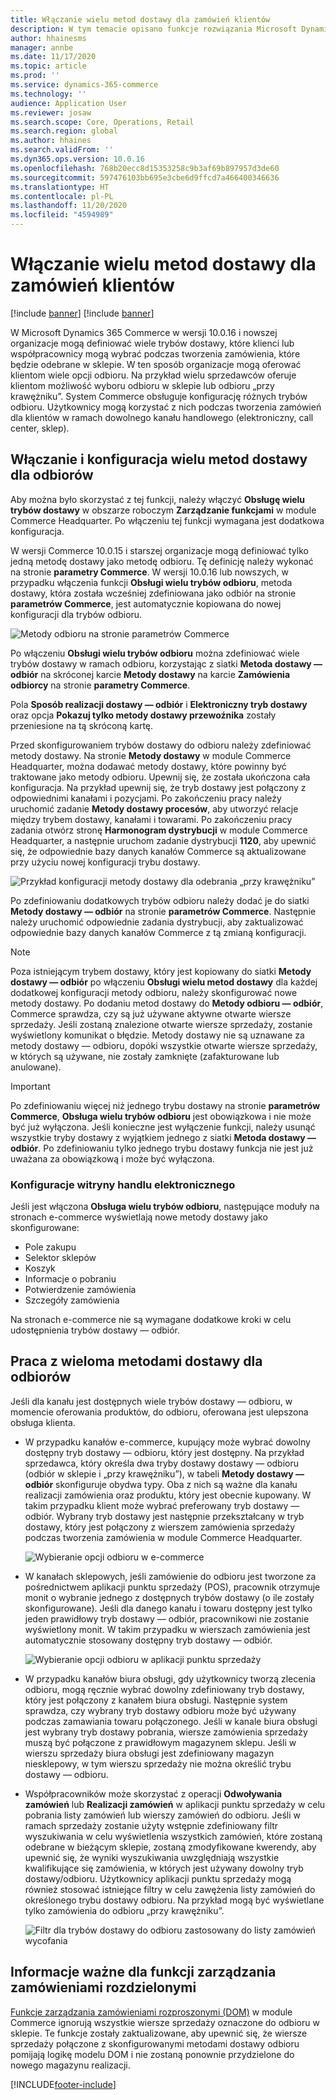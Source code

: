 ```yaml
---
title: Włączanie wielu metod dostawy dla zamówień klientów
description: W tym temacie opisano funkcje rozwiązania Microsoft Dynamics 365 Commerce, które umożliwiają tworzenie zamówień odbiorcy do odebrania w sklepie.
author: hhainesms
manager: annbe
ms.date: 11/17/2020
ms.topic: article
ms.prod: ''
ms.service: dynamics-365-commerce
ms.technology: ''
audience: Application User
ms.reviewer: josaw
ms.search.scope: Core, Operations, Retail
ms.search.region: global
ms.author: hhaines
ms.search.validFrom: ''
ms.dyn365.ops.version: 10.0.16
ms.openlocfilehash: 768b20ecc8d15353258c9b3af69b897957d3de60
ms.sourcegitcommit: 597476103bb695e3cbe6d9ffcd7a466400346636
ms.translationtype: HT
ms.contentlocale: pl-PL
ms.lasthandoff: 11/20/2020
ms.locfileid: "4594989"
---
```

# <a name="enable-multiple-pickup-delivery-modes-for-customer-orders"></a>Włączanie wielu metod dostawy dla zamówień klientów

[!include [banner](includes/banner.md)]
[!include [banner](includes/preview-banner.md)]

W Microsoft Dynamics 365 Commerce w wersji 10.0.16 i nowszej organizacje mogą definiować wiele trybów dostawy, które klienci lub współpracownicy mogą wybrać podczas tworzenia zamówienia, które będzie odebrane w sklepie. W ten sposób organizacje mogą oferować klientom wiele opcji odbioru. Na przykład wielu sprzedawców oferuje klientom możliwość wyboru odbioru w sklepie lub odbioru „przy krawężniku”. System Commerce obsługuje konfigurację różnych trybów odbioru. Użytkownicy mogą korzystać z nich podczas tworzenia zamówień dla klientów w ramach dowolnego kanału handlowego (elektroniczny, call center, sklep).

## <a name="enable-and-configure-pickup-delivery-modes"></a>Włączanie i konfiguracja wielu metod dostawy dla odbiorów

Aby można było skorzystać z tej funkcji, należy włączyć **Obsługę wielu trybów dostawy** w obszarze roboczym **Zarządzanie funkcjami** w module Commerce Headquarter. Po włączeniu tej funkcji wymagana jest dodatkowa konfiguracja.

W wersji Commerce 10.0.15 i starszej organizacje mogą definiować tylko jedną metodę dostawy jako metodę odbioru. Tę definicję należy wykonać na stronie **parametry Commerce**. W wersji 10.0.16 lub nowszych, w przypadku włączenia funkcji **Obsługi wielu trybów odbioru**, metoda dostawy, która została wcześniej zdefiniowana jako odbiór na stronie **parametrów Commerce**, jest automatycznie kopiowana do nowej konfiguracji dla trybów odbioru.

![Metody odbioru na stronie parametrów Commerce](media/multiplepickupparameter.png)

Po włączeniu **Obsługi wielu trybów odbioru** można zdefiniować wiele trybów dostawy w ramach odbioru, korzystając z siatki **Metoda dostawy — odbiór** na skróconej karcie **Metody dostawy** na karcie **Zamówienia odbiorcy** na stronie **parametry Commerce**.

Pola **Sposób realizacji dostawy — odbiór** i **Elektroniczny tryb dostawy** oraz opcja **Pokazuj tylko metody dostawy przewoźnika** zostały przeniesione na tą skróconą kartę.

Przed skonfigurowaniem trybów dostawy do odbioru należy zdefiniować metody dostawy. Na stronie **Metody dostawy** w module Commerce Headquarter, można dodawać metody dostawy, które powinny być traktowane jako metody odbioru. Upewnij się, że została ukończona cała konfiguracja. Na przykład upewnij się, że tryb dostawy jest połączony z odpowiednimi kanałami i pozycjami. Po zakończeniu pracy należy uruchomić zadanie **Metody dostawy procesów**, aby utworzyć relacje między trybem dostawy, kanałami i towarami. Po zakończeniu pracy zadania otwórz stronę **Harmonogram dystrybucji** w module Commerce Headquarter, a następnie uruchom zadanie dystrybucji **1120**, aby upewnić się, że odpowiednie bazy danych kanałów Commerce są aktualizowane przy użyciu nowej konfiguracji trybu dostawy.

![Przykład konfiguracji metody dostawy dla odebrania „przy krawężniku”](media/pickupmodes.png)

Po zdefiniowaniu dodatkowych trybów odbioru należy dodać je do siatki **Metody dostawy — odbiór** na stronie **parametrów Commerce**. Następnie należy uruchomić odpowiednie zadania dystrybucji, aby zaktualizować odpowiednie bazy danych kanałów Commerce z tą zmianą konfiguracji.

> [!NOTE]
> Poza istniejącym trybem dostawy, który jest kopiowany do siatki **Metody dostawy — odbiór** po włączeniu **Obsługi wielu metod dostawy** dla każdej dodatkowej konfiguracji metody odbioru, należy skonfigurować nowe metody dostawy. Po dodaniu metod dostawy do **Metody odbioru — odbiór**, Commerce sprawdza, czy są już używane aktywne otwarte wiersze sprzedaży. Jeśli zostaną znalezione otwarte wiersze sprzedaży, zostanie wyświetlony komunikat o błędzie. Metody dostawy nie są uznawane za metody dostawy — odbioru, dopóki wszystkie otwarte wiersze sprzedaży, w których są używane, nie zostały zamknięte (zafakturowane lub anulowane).

> [!IMPORTANT]
> Po zdefiniowaniu więcej niż jednego trybu dostawy na stronie **parametrów Commerce**, **Obsługa wielu trybów odbioru** jest obowiązkowa i nie może być już wyłączona. Jeśli konieczne jest wyłączenie funkcji, należy usunąć wszystkie tryby dostawy z wyjątkiem jednego z siatki **Metoda dostawy — odbiór**. Po zdefiniowaniu tylko jednego trybu dostawy funkcja nie jest już uważana za obowiązkową i może być wyłączona.

### <a name="e-commerce-site-configurations"></a>Konfiguracje witryny handlu elektronicznego

Jeśli jest włączona **Obsługa wielu trybów odbioru**, następujące moduły na stronach e-commerce wyświetlają nowe metody dostawy jako skonfigurowane:

- Pole zakupu
- Selektor sklepów
- Koszyk
- Informacje o pobraniu
- Potwierdzenie zamówienia
- Szczegóły zamówienia

Na stronach e-commerce nie są wymagane dodatkowe kroki w celu udostępnienia trybów dostawy — odbiór.

## <a name="work-with-multiple-pickup-delivery-modes"></a>Praca z wieloma metodami dostawy dla odbiorów

Jeśli dla kanału jest dostępnych wiele trybów dostawy — odbioru, w momencie oferowania produktów, do odbioru, oferowana jest ulepszona obsługa klienta. 

- W przypadku kanałów e-commerce, kupujący może wybrać dowolny dostępny tryb dostawy — odbioru, który jest dostępny. Na przykład sprzedawca, który określa dwa tryby dostawy dostawy — odbioru (odbiór w sklepie i „przy krawężniku”), w tabeli **Metody dostawy — odbiór** skonfiguruje obydwa typy. Oba z nich są ważne dla kanału realizacji zamówienia oraz produktu, który jest obecnie kupowany. W takim przypadku klient może wybrać preferowany tryb dostawy — odbiór. Wybrany tryb dostawy jest następnie przekształcany w tryb dostawy, który jest połączony z wierszem zamówienia sprzedaży podczas tworzenia zamówienia w module Commerce Headquarter.

    ![Wybieranie opcji odbioru w e-commerce](media/pickupecommerce.png)

- W kanałach sklepowych, jeśli zamówienie do odbioru jest tworzone za pośrednictwem aplikacji punktu sprzedaży (POS), pracownik otrzymuje monit o wybranie jednego z dostępnych trybów dostawy (o ile zostały skonfigurowane). Jeśli dla danego kanału i towaru dostępny jest tylko jeden prawidłowy tryb dostawy — odbiór, pracownikowi nie zostanie wyświetlony monit. W takim przypadku w wierszach zamówienia jest automatycznie stosowany dostępny tryb dostawy — odbiór.

    ![Wybieranie opcji odbioru w aplikacji punktu sprzedaży](media/pickuppos.png)

- W przypadku kanałów biura obsługi, gdy użytkownicy tworzą zlecenia odbioru, mogą ręcznie wybrać dowolny zdefiniowany tryb dostawy, który jest połączony z kanałem biura obsługi. Następnie system sprawdza, czy wybrany tryb dostawy odbioru może być używany podczas zamawiania towaru połączonego. Jeśli w kanale biura obsługi jest wybrany tryb dostawy pobrania, wiersze zamówienia sprzedaży muszą być połączone z prawidłowym magazynem sklepu. Jeśli w wierszu sprzedaży biura obsługi jest zdefiniowany magazyn niesklepowy, w tym wierszu sprzedaży nie można określić trybu dostawy — odbioru.
- Współpracowników może skorzystać z operacji **Odwoływania zamówień** lub **Realizacji zamówień** w aplikacji punktu sprzedaży w celu pobrania listy zamówień lub wierszy zamówień do odbioru. Jeśli w ramach sprzedaży zostanie użyty wstępnie zdefiniowany filtr wyszukiwania w celu wyświetlenia wszystkich zamówień, które zostaną odebrane w bieżącym sklepie, zostaną zmodyfikowane kwerendy, aby upewnić się, że wyniki wyszukiwania uwzględniają wszystkie kwalifikujące się zamówienia, w których jest używany dowolny tryb dostawy/odbioru. Użytkownicy aplikacji punktu sprzedaży mogą również stosować istniejące filtry w celu zawężenia listy zamówień do określonego trybu dostawy odbioru. Na przykład mogą być wyświetlane tylko zamówienia do odbioru „przy krawężniku”.

    ![Filtr dla trybów dostawy do odbioru zastosowany do listy zamówień wycofania](media/pickuprecallorder.png)

## <a name="considerations-for-distributed-order-management"></a>Informacje ważne dla funkcji zarządzania zamówieniami rozdzielonymi

[Funkcje zarządzania zamówieniami rozproszonymi (DOM)](https://docs.microsoft.com/dynamics365/commerce/dom) w module Commerce ignorują wszystkie wiersze sprzedaży oznaczone do odbioru w sklepie. Te funkcje zostały zaktualizowane, aby upewnić się, że wiersze sprzedaży połączone z skonfigurowanymi metodami dostawy odbioru pomijają logikę modelu DOM i nie zostaną ponownie przydzielone do nowego magazynu realizacji.


[!INCLUDE[footer-include](../includes/footer-banner.md)]